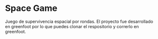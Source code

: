 # Space Game

Juego de supervivencia espacial por rondas. El proyecto fue desarrollado en greenfoot por lo que puedes clonar el respositorio y correrlo en greenfoot.
